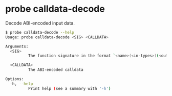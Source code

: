 # probe calldata-decode

Decode ABI-encoded input data.

```bash
$ probe calldata-decode --help
Usage: probe calldata-decode <SIG> <CALLDATA>

Arguments:
  <SIG>
          The function signature in the format `<name>(<in-types>)(<out-types>)`

  <CALLDATA>
          The ABI-encoded calldata

Options:
  -h, --help
          Print help (see a summary with '-h')
```

